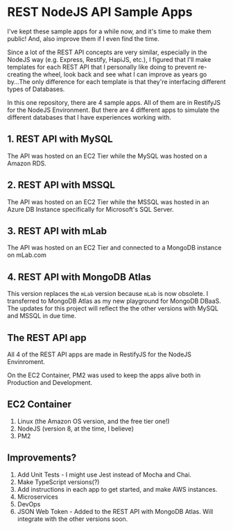 # REST NodeJS API Sample Apps
I've kept these sample apps for a while now, and it's time to make them public! And, also improve them if I even find the time.

Since a lot of the REST API concepts are very similar, especially in the NodeJS way (e.g. Express, Restify, HapiJS, etc.), I figured that I'll make templates for each REST API that I personally like doing to prevent re-creating the wheel, look back and see what I can improve as years go by...The only difference for each template is that they're interfacing different types of Databases.

In this one repository, there are 4 sample apps. All of them are in RestifyJS for the NodeJS Environment. But there are 4 different apps to simulate the different databases that I have experiences working with.

## 1. REST API with MySQL
The API was hosted on an EC2 Tier while the MySQL was hosted on a Amazon RDS.

## 2. REST API with MSSQL
The API was hosted on an EC2 Tier while the MSSQL was hosted in an Azure DB Instance specifically for Microsoft's SQL Server.

## 3. REST API with mLab
The API was hosted on an EC2 Tier and connected to a MongoDB instance on mLab.com

## 4. REST API with MongoDB Atlas
This version replaces the `mLab` version because `mLab` is now obsolete. I transferred to MongoDB Atlas as my new playground for MongoDB DBaaS. The updates for this project will reflect the the other versions with MySQL and MSSQL in due time.

## The REST API app
All 4 of the REST API apps are made in RestifyJS for the NodeJS Envinroment. 

On the EC2 Container, PM2 was used to keep the apps alive both in Production and Development.

## EC2 Container
1. Linux (the Amazon OS version, and the free tier one!)
2. NodeJS (version 8, at the time, I believe)
3. PM2

## Improvements?
1. Add Unit Tests - I might use Jest instead of Mocha and Chai.
2. Make TypeScript versions(?)
3. Add instructions in each app to get started, and make AWS instances.
4. Microservices
5. DevOps
6. JSON Web Token - Added to the REST API with MongoDB Atlas. Will integrate with the other versions soon.
